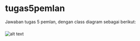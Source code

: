 # tugas5pemlan
Jawaban tugas 5 pemlan, dengan class diagram sebagai berikut:
###
![alt text](https://github.com/lidwinae/tugas5pemlan/Class.png?raw=true)
